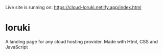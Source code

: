 Live site is running on:
https://cloud-loruki.netlify.app/index.html

# loruki
A landing page for any cloud hosting provider. Made with Html, CSS and JavaScript
